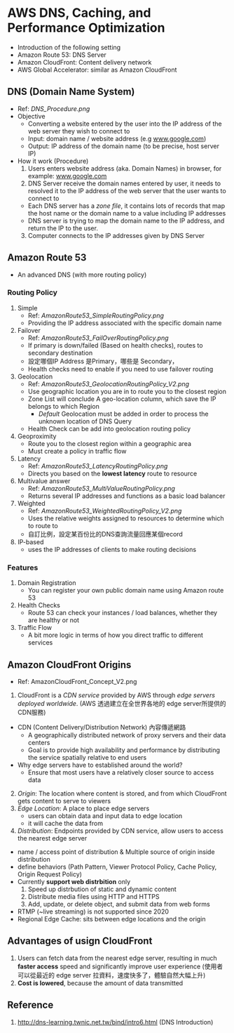 # AWS DNS, Caching, and Performance Optimization
* Introduction of the following setting
* Amazon Route 53: DNS Server
* Amazon CloudFront: Content delivery network
* AWS Global Accelerator: similar as Amazon CloudFront

## DNS (Domain Name System)
* Ref: *DNS_Procedure.png*
* Objective
  * Converting a website entered by the user into the IP address of the web server they wish to connect to
  * Input: domain name / website address (e.g www.google.com)
  * Output: IP address of the domain name (to be precise, host server IP)
* How it work (Procedure)
  1. Users enters website address (aka. Domain Names) in browser, for example: www.google.com
  2. DNS Server receive the domain names entered by user, it needs to resolved it to the IP address of the web server that the user wants to connect to
    * Each DNS server has a *zone file*, it contains lots of records that map the host name or the domain name to a value including IP addresses
    * DNS server is trying to map the domain name to the IP address, and return the IP to the user.
  3. Computer connects to the IP addresses given by DNS Server
   
## Amazon Route 53
* An advanced DNS (with more routing policy)
### Routing Policy
1. Simple
   * Ref: *AmazonRoute53_SimpleRoutingPolicy.png*
   * Providing the IP address associated with the specific domain name
2. Failover
   * Ref: *AmazonRoute53_FailOverRoutingPolicy.png*
   * If primary is down/failed (Based on health checks), routes to secondary destination
   * 設定哪個IP Address 是Primary，哪些是 Secondary，
   * Health checks need to enable if you need to use failover routing
3. Geolocation
   * Ref: *AmazonRoute53_GeolocationRoutingPolicy_V2.png*
   * Use geographic location you are in to route you to the closest region
   * Zone List will conclude A geo-location column, which save the IP belongs to which Region
      * *Default* Geolocation must be added in order to process the unknown location of DNS Query 
   * Health Check can be add into geolocation routing policy
4. Geoproximity
   * Route you to the closest region within a geographic area
   * Must create a policy in traffic flow
5. Latency
   * Ref: *AmazonRoute53_LatencyRoutingPolicy.png*
   * Directs you based on the **lowest latency** route to resource
6. Multivalue answer
   * Ref: *AmazonRoute53_MultiValueRoutingPolicy.png*
   * Returns several IP addresses and functions as a basic load balancer
7. Weighted
   * Ref: *AmazonRoute53_WeightedRoutingPolicy_V2.png*
   * Uses the relative weights assigned to resources to determine which to route to
   * 自訂比例，設定某百份比的DNS查詢流量回應某個record
8. IP-based
   * uses the IP addresses of clients to make routing decisions
### Features
1. Domain Registration
   * You can register your own public domain name using Amazon route 53
2. Health Checks
   * Route 53 can check your instances / load balances, whether they are healthy or not
3. Traffic Flow
   * A bit more logic in terms of how you direct traffic to different services


## Amazon CloudFront Origins
* Ref: AmazonCloudFront_Concept_V2.png
1. CloudFront is a *CDN service* provided by AWS through *edge servers deployed worldwide*. (AWS 透過建立在全世界各地的 edge server所提供的CDN服務)
  * CDN (Content Delivery/Distribution Network) 內容傳遞網路
    * A geographically distributed network of proxy servers and their data centers
    * Goal is to provide high availability and performance by distributing the service spatially relative to end users 
  * Why edge servers have to established around the world?
    * Ensure that most users have a relatively closer source to access data
2. *Origin*: The location where content is stored, and from which CloudFront gets content to serve to viewers
3. *Edge Location*: A place to place edge servers 
   * users can obtain data and input data to edge location
   * it will cache the data from 
4. *Distribution*: Endpoints provided by CDN service, allow users to access the nearest edge server
  * name / access point of distribution & Multiple source of origin inside distribution
  * define behaviors (Path Pattern, Viewer Protocol Policy, Cache Policy, Origin Request Policy)
  * Currently **support web distrbition** only
    1. Speed up distrbution of static and dynamic content
    2. Distribute media files using HTTP and HTTPS
    3. Add, update, or delete object, and submit data from web forms
  * RTMP (~live streaming) is not supported since 2020
* Regional Edge Cache: sits between edge locations and the origin

## Advantages of usign CloudFront
1. Users can fetch data from the nearest edge server, resulting in much **faster access** speed and significantly improve user experience (使用者可以從最近的 edge server 拉資料，速度快多了，體驗自然大幅上升)
2. **Cost is lowered**, because the amount of data transmitted


## Reference
1. http://dns-learning.twnic.net.tw/bind/intro6.html (DNS Introduction)